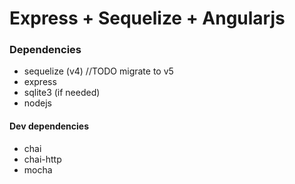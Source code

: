 # Express + Sequelize + Angularjs

### Dependencies

* sequelize (v4) //TODO migrate to v5
* express
* sqlite3 (if needed)
* nodejs

#### Dev dependencies

* chai
* chai-http
* mocha